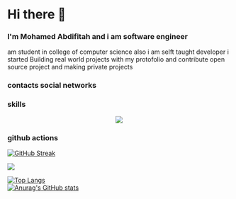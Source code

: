 # Hi there 👋

### I'm Mohamed Abdifitah and i am software engineer
am student in college of computer science also i am selft taught developer 
i started Building real world projects with my protofolio and contribute open source project and making private projects
### contacts social networks

### skills
<p align="center">
  <a href="https://skillicons.dev">
    <img src="https://skillicons.dev/icons?i=wasm,typescript,python,javascript,go,dart,cpp,c,bash,css,express,graphql,apollo,react,next,mongodb,redis,aws,django,flask,mui,docker,sass,redux,selenium,tailwind,vim,nginx,jenkins,electron,figma,nestjs,jest,kubernetes,deno,nodejs,webpack,mysql,postgresql,vite,firebase,kotlin,net,rust,rocket,tauri,vercel,webpack,stackoverflow,java,markdown,cassandra,d3,flutter,androidstudio,cs,cloudflare,cmake,gcp,githubactions,github,git,prometheus,regex,spring,visualstudio,workers,alpinejs,powershell,lonkden" />
</a>
</p>

### github actions

[![GitHub Streak](https://github-readme-streak-stats.herokuapp.com/?user=mohamedabdifitah&hide=html&layout=compact&theme=highcontrast)](https://github.com/mohamedabdifitah)



 

 ![](./profile-3d-contrib/profile-night-rainbow.svg)
 
 [![Top Langs](https://github-readme-stats.vercel.app/api/top-langs/?username=mohamedabdifitah&layout=compact&theme=radical)](https://github.com/anuraghazra/github-readme-stats)
 <br>
 [![Anurag's GitHub stats](https://github-readme-stats.vercel.app/api?username=mohamedabdifitah&layout=compact&theme=radical)](https://github.com/anuraghazra/github-readme-stats)


 </details>
 
